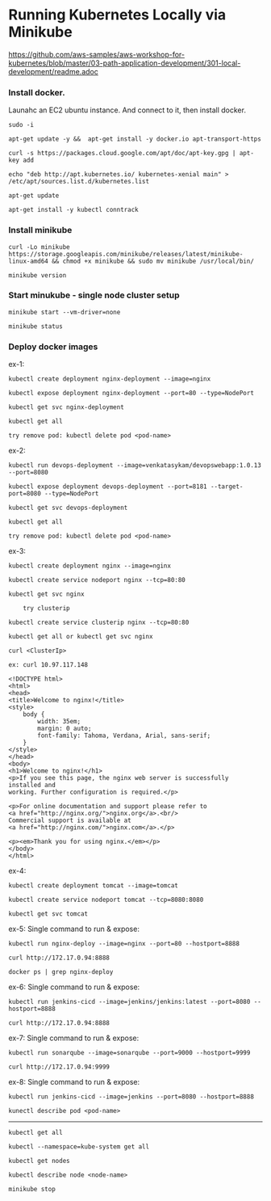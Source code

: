 # Running Kubernetes Locally via Minikube


https://github.com/aws-samples/aws-workshop-for-kubernetes/blob/master/03-path-application-development/301-local-development/readme.adoc

### Install docker.

Launahc an EC2 ubuntu instance. And connect to it, then install docker.

    sudo -i

    apt-get update -y &&  apt-get install -y docker.io apt-transport-https
    
    curl -s https://packages.cloud.google.com/apt/doc/apt-key.gpg | apt-key add
    
    echo "deb http://apt.kubernetes.io/ kubernetes-xenial main" > /etc/apt/sources.list.d/kubernetes.list
    
    apt-get update
    
    apt-get install -y kubectl conntrack
        

### Install minikube

    curl -Lo minikube https://storage.googleapis.com/minikube/releases/latest/minikube-linux-amd64 && chmod +x minikube && sudo mv minikube /usr/local/bin/

    minikube version
        

### Start minukube - single node cluster setup

    minikube start --vm-driver=none

    minikube status

### Deploy docker images

ex-1:
    
    kubectl create deployment nginx-deployment --image=nginx

    kubectl expose deployment nginx-deployment --port=80 --type=NodePort

    kubectl get svc nginx-deployment
    
    kubectl get all
    
    try remove pod: kubectl delete pod <pod-name>

ex-2:

    kubectl run devops-deployment --image=venkatasykam/devopswebapp:1.0.13 --port=8080

    kubectl expose deployment devops-deployment --port=8181 --target-port=8080 --type=NodePort

    kubectl get svc devops-deployment
    
    kubectl get all
    
    try remove pod: kubectl delete pod <pod-name>

ex-3:

    kubectl create deployment nginx --image=nginx
    
    kubectl create service nodeport nginx --tcp=80:80
    
    kubectl get svc nginx
    
        try clusterip
    
    kubectl create service clusterip nginx --tcp=80:80
    
    kubectl get all or kubectl get svc nginx
    
    curl <ClusterIp>
    
    ex: curl 10.97.117.148
    
    <!DOCTYPE html>
    <html>
    <head>
    <title>Welcome to nginx!</title>
    <style>
        body {
            width: 35em;
            margin: 0 auto;
            font-family: Tahoma, Verdana, Arial, sans-serif;
        }
    </style>
    </head>
    <body>
    <h1>Welcome to nginx!</h1>
    <p>If you see this page, the nginx web server is successfully installed and
    working. Further configuration is required.</p>

    <p>For online documentation and support please refer to
    <a href="http://nginx.org/">nginx.org</a>.<br/>
    Commercial support is available at
    <a href="http://nginx.com/">nginx.com</a>.</p>

    <p><em>Thank you for using nginx.</em></p>
    </body>
    </html>

    

ex-4: 

    kubectl create deployment tomcat --image=tomcat
    
    kubectl create service nodeport tomcat --tcp=8080:8080
    
    kubectl get svc tomcat

ex-5: Single command to run & expose: 

    kubectl run nginx-deploy --image=nginx --port=80 --hostport=8888

    curl http://172.17.0.94:8888

    docker ps | grep nginx-deploy

ex-6: Single command to run & expose: 

    kubectl run jenkins-cicd --image=jenkins/jenkins:latest --port=8080 --hostport=8888

    curl http://172.17.0.94:8888

ex-7: Single command to run & expose: 

    kubectl run sonarqube --image=sonarqube --port=9000 --hostport=9999

    curl http://172.17.0.94:9999
    

ex-8: Single command to run & expose: 

    kubectl run jenkins-cicd --image=jenkins --port=8080 --hostport=8888

    kunectl describe pod <pod-name>
    
---------------

    kubectl get all

    kubectl --namespace=kube-system get all

    kubectl get nodes

    kubectl describe node <node-name>

    minikube stop


